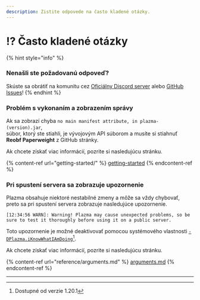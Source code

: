 ```yaml
---
description: Zistite odpovede na často kladené otázky.
---
```


# ⁉️ Často kladené otázky

{% hint style="info" %}

### Nenašli ste požadovanú odpoveď?

Skúste sa obrátiť na komunitu cez [Oficiálny Discord server](https://discord.gg/MmfC52K8A8) alebo [GitHub Issues](https://github.com/PlazmaMC/PlazmaBukkit/issues)!
{% endhint %}

### Problém s vykonaním a zobrazením správy

Ak sa zobrazí chyba `no main manifest attribute, in plazma-(version).jar`,\
súbor, ktorý ste stiahli, je vývojovým API súborom a musíte si stiahnuť **Reobf Paperweight** z GitHub stránky.

Ak chcete získať viac informácií, pozrite si nasledujúcu stránku.

{% content-ref url="getting-started/" %}
[getting-started](getting-started#id-2)
{% endcontent-ref %}

### Pri spustení servera sa zobrazuje upozornenie

Plazma obsahuje niektoré nestabilné zmeny a môže sa vždy chybovať, preto sa pri spustení servera zobrazuje nasledujúce upozornenie.

```log
[12:34:56 WARN]: Warning! Plazma may cause unexpected problems, so be sure to test it thoroughly before using it on a public server.
```

Toto upozornenie je možné deaktivovať pomocou systémového vlastnosti [`-DPlazma.iKnowWhatIAmDoing`](#user-content-fn-1)[^1].

Ak chcete získať viac informácií, pozrite si nasledujúcu stránku.

{% content-ref url="reference/arguments.md" %}
[arguments.md](reference/arguments.md#plazma.iknowwhatiamdoing)
{% endcontent-ref %}

***

[^1]: Dostupné od verzie 1.20.1
